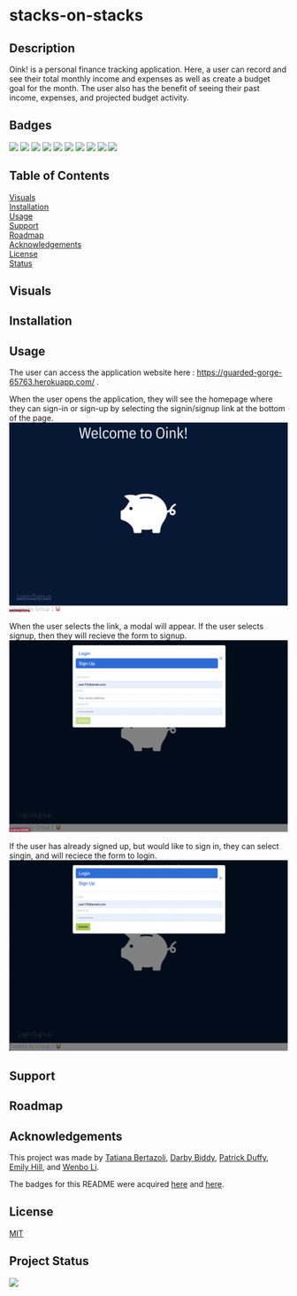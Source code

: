 # stacks-on-stacks

## Description 
Oink! is a personal finance tracking application. Here, a user can record and see their total monthly income and expenses as well as create a budget goal for the month. The user also has the benefit of seeing their past income, expenses, and projected budget activity.

## Badges
<img src="https://img.shields.io/badge/GIT-E44C30?style=for-the-badge&logo=git&logoColor=white"/>
<img src="https://img.shields.io/badge/HTML5-E34F26?style=for-the-badge&logo=html5&logoColor=white"/> 
<img src="https://img.shields.io/badge/CSS-239120?&style=for-the-badge&logo=css3&logoColor=white" />
<img src="https://img.shields.io/badge/JavaScript-F7DF1E?style=for-the-badge&logo=javascript&logoColor=black" /> 
<img src="https://img.shields.io/badge/Canva-%2300C4CC.svg?&style=for-the-badge&logo=Canva&logoColor=white" />
<img src="https://img.shields.io/badge/Node.js-43853D?style=for-the-badge&logo=node.js&logoColor=white" /> 
<img src="https://img.shields.io/badge/Express.js-404D59?style=for-the-badge" /> 
<img src="https://img.shields.io/badge/MongoDB-4EA94B?style=for-the-badge&logo=mongodb&logoColor=white" />
<img src="https://img.shields.io/badge/Heroku-430098?style=for-the-badge&logo=heroku&logoColor=white" /> 
<img src="https://img.shields.io/badge/MDN_Web_Docs-black?style=for-the-badge&logo=mdnwebdocs&logoColor=white" />

## Table of Contents 

[Visuals](#visuals)<br>
[Installation](#installation)<br>
[Usage](#usage)<br>
[Support](#support)<br>
[Roadmap](#roadmap)<br>
[Acknowledgements](#acknowledgements)<br>
[License](#license)<br>
[Status](#project-status)

## Visuals 

## Installation 

## Usage 
The user can access the application website here : https://guarded-gorge-65763.herokuapp.com/ .

When the user opens the application, they will see the homepage where they can sign-in or sign-up by selecting the signin/signup link at the bottom of the page. 
![Alt text](./images/oink-homesceen.png)

When the user selects the link, a modal will appear. If the user selects signup, then they will recieve the form to signup. 
![Alt text](./images/oink-signup.png)

If the user has already signed up, but would like to sign in, they can select singin, and will reciece the form to login. 
![Alt text](./images/oink-login.png)


## Support 

## Roadmap

## Acknowledgements 

This project was made by <a href="https://github.com/TBertazoli">Tatiana Bertazoli</a>, <a href="https://github.com/Darbybiddy">Darby Biddy</a>, <a href="https://github.com/Patrick-Duffy202">Patrick Duffy</a>, <a href="https://github.com/emsaw721">Emily Hill</a>, and <a href="https://github.com/deadseal001">Wenbo Li</a>. 

The badges for this README were acquired <a href="https://dev.to/envoy_/150-badges-for-github-pnk">here</a> and <a href="https://shields.io/">here</a>.

## License 
[MIT](https://choosealicense.com/licenses/mit/)

## Project Status 
<img src="https://img.shields.io/badge/Status-In%20Progress-orange" />

